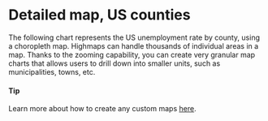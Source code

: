 # Detailed map, US counties
The following chart represents the US unemployment rate by county, using a choropleth map. Highmaps can handle thousands of individual areas in a map. Thanks to the zooming capability, you can create very granular map charts that allows users to drill down into smaller units, such as municipalities, towns, etc.
#### Tip
Learn more about how to create any custom maps [here](https://www.highcharts.com/docs/maps/custom-maps).